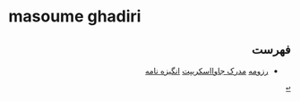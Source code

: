 # masoume ghadiri
<div dir="rtl">

## فهرست
- [رزومه](https://96masoumehghadiri.github.io/masoumehghadiri.github.io/)
  [مدرک جاوااسکریپت](https://github.com/96masoumehghadiri/PNU_3991_AR/blob/gh-pages/js-sololearn.jpg)
  [انگیزه نامه](https://github.com/96masoumehghadiri/SOP/blob/gh-pages/Sample-SOP-Computer-Science-Engineering-www.apply-tehran.com_.pdf)
<a name="Assessment"></a>

[<kbd>↩</kbd>](#TOC)


